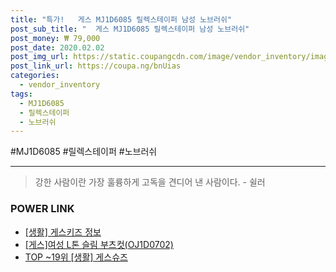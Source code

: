 ```yaml
--- 
title: "특가!   게스 MJ1D6085 릴렉스테이퍼 남성 노브러쉬" 
post_sub_title: "  게스 MJ1D6085 릴렉스테이퍼 남성 노브러쉬" 
post_money: ₩ 79,000 
post_date: 2020.02.02 
post_img_url: https://static.coupangcdn.com/image/vendor_inventory/images/2019/04/30/18/2/c27808ca-9841-4352-9942-c0953309ce92.jpg 
post_link_url: https://coupa.ng/bnUias 
categories: 
  - vendor_inventory 
tags: 
  - MJ1D6085 
  - 릴렉스테이퍼 
  - 노브러쉬 
--- 
```

  #MJ1D6085 #릴렉스테이퍼 #노브러쉬 
<hr> 

> 강한 사람이란 가장 훌륭하게 고독을 견디어 낸 사람이다. - 쉴러 


### POWER LINK

* <a href="https://blog.naver.com/santokki14/221768293117" target="_blank"> [생활] 게스키즈 정보 </a>
* <a href="https://blog.naver.com/sakai111/221784169315" target="_blank">[게스]여성 L톤 슬림 부츠컷(OJ1D0702)</a>
* <a href="https://blog.naver.com/an0733/221788660072" target="_blank"> TOP ~19위 [생활] 게스슈즈</a>
